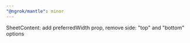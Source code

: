 ```yaml
---
"@ngrok/mantle": minor
---
```


SheetContent: add preferredWidth prop, remove side: "top" and "bottom" options
